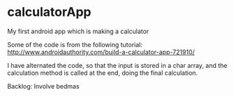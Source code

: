 # calculatorApp
My first android app which is making a calculator

Some of the code is from the following tutorial:
http://www.androidauthority.com/build-a-calculator-app-721910/

I have alternated the code, so that the input is stored in a char array, and the calculation method is called at the end, doing the final calculation.

Backlog:
Involve bedmas
